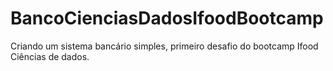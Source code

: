 # BancoCienciasDadosIfoodBootcamp
Criando um sistema bancário simples, primeiro desafio do bootcamp Ifood Ciências de dados.
